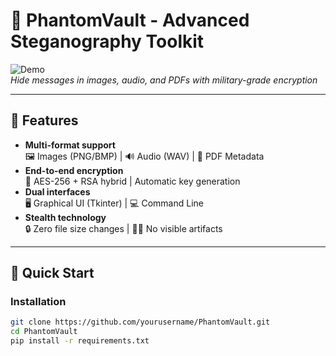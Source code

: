 # 🔐 PhantomVault - Advanced Steganography Toolkit

![Demo](examples/demo.gif)  
*Hide messages in images, audio, and PDFs with military-grade encryption*

---

## 🌟 Features

- **Multi-format support**  
  🖼️ Images (PNG/BMP) | 🔊 Audio (WAV) | 📄 PDF Metadata  
- **End-to-end encryption**  
  🔑 AES-256 + RSA hybrid | Automatic key generation  
- **Dual interfaces**  
  🖥️ Graphical UI (Tkinter) | 💻 Command Line  
- **Stealth technology**  
  🔒 Zero file size changes | 🕵️‍♂️ No visible artifacts  

---

## 🚀 Quick Start

### Installation
```bash
git clone https://github.com/yourusername/PhantomVault.git
cd PhantomVault
pip install -r requirements.txt
